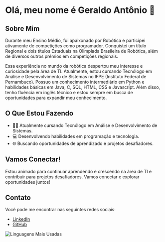 # Olá, meu nome é Geraldo Antônio 👋

## Sobre Mim

Durante meu Ensino Médio, fui apaixonado por Robótica e participei ativamente de competições como programador. Conquistei um título Regional e dois títulos Estaduais na Olimpíada Brasileira de Robótica, além de diversos outros prêmios em competições regionais.

Essa experiência no mundo da robótica despertou meu interesse e curiosidade pela área de TI. Atualmente, estou cursando Tecnólogo em Análise e Desenvolvimento de Sistemas no IFPE (Instituto Federal de Pernambuco). Possuo um conhecimento intermediário em Python e habilidades básicas em Java, C, SQL, HTML, CSS e Javascript. Além disso, tenho fluência em inglês técnico e estou sempre em busca de oportunidades para expandir meu conhecimento.

## O Que Estou Fazendo

- 👨‍🎓 Atualmente cursando Tecnólogo em Análise e Desenvolvimento de Sistemas.
- 💻 Desenvolvendo habilidades em programação e tecnologia.
- 🌐 Buscando oportunidades de aprendizado e projetos desafiadores.

## Vamos Conectar!

Estou animado para continuar aprendendo e crescendo na área de TI e contribuir para projetos desafiadores. Vamos conectar e explorar oportunidades juntos!

## Contato

Você pode me encontrar nas seguintes redes sociais:

- [LinkedIn](https://www.linkedin.com/in/geraldo-antonio/)
- [GitHub](https://github.com/Geraldo-Antonio)

![Linguagens Mais Usadas](https://github-readme-stats.vercel.app/api/top-langs/?username=Geraldo-Antonio&layout=compact&theme=dark)


